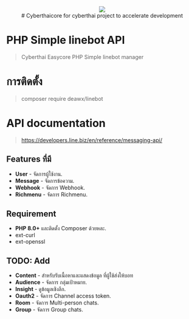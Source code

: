 <div align="center">
    <a href="https://cyberthai.net" target="_blank"><img src="https://cyberthai.net/smalllogo.png"></a><br>
# Cyberthaicore for cyberthai project to accelerate development
</div>

# PHP Simple linebot API

> Cyberthai Easycore PHP Simple linebot manager

# การติดตั้ง
> composer require deawx/linebot

# API documentation

> https://developers.line.biz/en/reference/messaging-api/

## Features ที่มี

- **User** - จัดการผู้ใช้งาน.
- **Message** - จัดการข้อความ.
- **Webhook** - จัดการ Webhook.
- **Richmenu** - จัดการ Richmenu.

## Requirement

- **PHP 8.0+** และติดตั้ง Composer ด้วยหละ.
- ext-curl
- ext-openssl

## TODO: Add

- **Content** - สำหรับรับเนื้อหาและแสดงข้อมูล ที่ผู้ใช้ส่งให้บอท
- **Audience** - จัดการ กลุ่มเป้าหมาย.
- **Insight** - ดูข้อมูลเชิงลึก.
- **Oauth2** - จัดการ Channel access token.
- **Room** - จัดการ Multi-person chats.
- **Group** - จัดการ Group chats.

